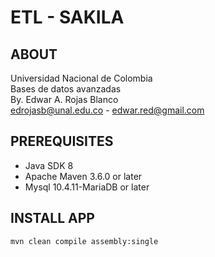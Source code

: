 # ETL - SAKILA

## ABOUT
Universidad Nacional de Colombia <br/>
Bases de datos avanzadas <br/>
By. Edwar A. Rojas Blanco <br/>
edrojasb@unal.edu.co - edwar.red@gmail.com <br/>

## PREREQUISITES
 - Java SDK 8
 - Apache Maven 3.6.0 or later
 - Mysql 10.4.11-MariaDB or later 


## INSTALL APP
```sh
mvn clean compile assembly:single
```
